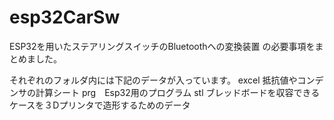 # esp32CarSw

ESP32を用いたステアリングスイッチのBluetoothへの変換装置
の必要事項をまとめました。

それぞれのフォルダ内には下記のデータが入っています。
  excel 抵抗値やコンデンサの計算シート
  prg　Esp32用のプログラム
  stl ブレッドボードを収容できるケースを３Dプリンタで造形するためのデータ
